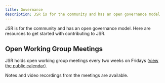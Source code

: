 ```yaml
---
title: Governance
description: JSR is for the community and has an open governance model. Here are resources to get started with contributing to JSR.
---
```


JSR is for the community and has an open governance model. Here are resources to
get started with contributing to JSR.

## Open Working Group Meetings

JSR holds open working group meetings every two weeks on Fridays
([view the public calendar](https://deno.co/jsr-meeting)).

Notes and video recordings from the meetings are available.
